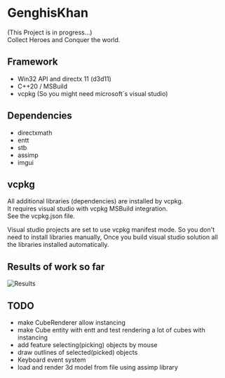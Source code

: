 # GenghisKhan
(This Project is in progress...)  
Collect Heroes and Conquer the world.  

## Framework
- Win32 API and directx 11 (d3d11)
- C++20 / MSBuild 
- vcpkg (So you might need microsoft`s visual studio)

## Dependencies
- directxmath
- entt
- stb
- assimp
- imgui

## vcpkg
All additional libraries (dependencies) are installed by vcpkg.  
It requires visual studio with vcpkg MSBuild integration.  
See the vcpkg.json file.  

Visual studio projects are set to use vcpkg manifest mode.
So you don't need to install libraries manually,
Once you build visual studio solution all the libraries installed automatically.

## Results of work so far
![Results](https://user-images.githubusercontent.com/61501369/217764200-53519382-2534-4180-a96c-7fa8dcd398c6.png)

## TODO
- make CubeRenderer allow instancing
- make Cube entity with entt and test rendering a lot of cubes with instancing
- add feature selecting(picking) objects by mouse
- draw outlines of selected(picked) objects
- Keyboard event system
- load and render 3d model from file using assimp library

